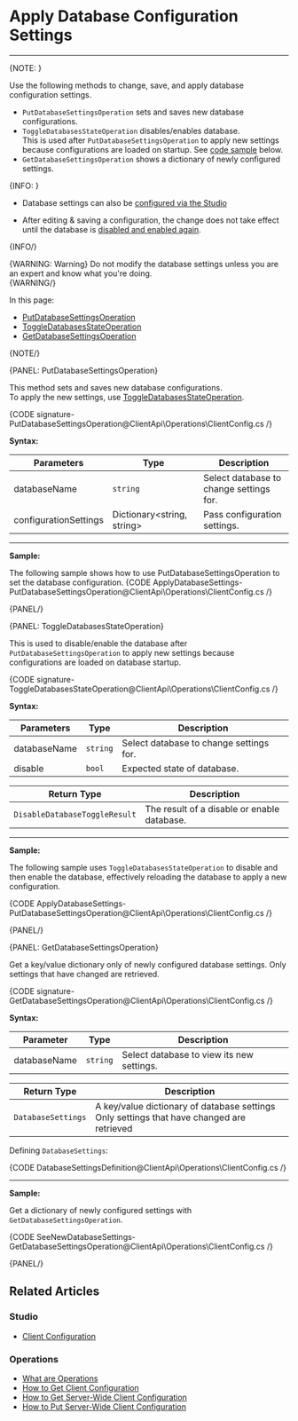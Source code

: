 # Apply Database Configuration Settings

---

{NOTE: }

Use the following methods to change, save, and apply database configuration settings. 

* `PutDatabaseSettingsOperation` sets and saves new database configurations.
* `ToggleDatabasesStateOperation` disables/enables database.  
  This is used after `PutDatabaseSettingsOperation` to apply new settings because configurations are loaded on startup. See [code sample](../../../../client-api/operations/maintenance/configuration/database-settings-operation#toggledatabasesstateoperation) below. 
* `GetDatabaseSettingsOperation` shows a dictionary of newly configured settings.

{INFO: }

* Database settings can also be [configured via the Studio](../../../../studio/database/settings/database-settings#database-settings)

* After editing & saving a configuration, the change does not take effect 
  until the database is [disabled and enabled again](../../../../client-api/operations/maintenance/configuration/database-settings-operation#toggledatabasesstateoperation).  

{INFO/}

{WARNING: Warning}
Do not modify the database settings unless you are an expert and know what you're doing.  
{WARNING/}

In this page:

  * [PutDatabaseSettingsOperation](../../../../client-api/operations/maintenance/configuration/database-settings-operation#putdatabasesettingsoperation)
  * [ToggleDatabasesStateOperation](../../../../client-api/operations/maintenance/configuration/database-settings-operation#toggledatabasesstateoperation)
  * [GetDatabaseSettingsOperation](../../../../client-api/operations/maintenance/configuration/database-settings-operation#getdatabasesettingsoperation)

{NOTE/}

{PANEL: PutDatabaseSettingsOperation}

This method sets and saves new database configurations.  
To apply the new settings, use [ToggleDatabasesStateOperation](../../../../client-api/operations/maintenance/configuration/database-settings-operation#toggledatabasesstateoperation).  

{CODE signature-PutDatabaseSettingsOperation@ClientApi\Operations\ClientConfig.cs /}

**Syntax:**

| Parameters | Type | Description |
| -------- | ---- | -------------------|
| databaseName | `string` | Select database to change settings for. |
| configurationSettings | Dictionary<string, string> | Pass configuration settings. |

---
**Sample:** 

The following sample shows how to use PutDatabaseSettingsOperation to set the database configuration. 
{CODE ApplyDatabaseSettings-PutDatabaseSettingsOperation@ClientApi\Operations\ClientConfig.cs /}


{PANEL/}

{PANEL: ToggleDatabasesStateOperation}

This is used to disable/enable the database after `PutDatabaseSettingsOperation` to apply new settings because configurations are loaded on database startup.

{CODE signature-ToggleDatabasesStateOperation@ClientApi\Operations\ClientConfig.cs /}

**Syntax:**

 | Parameters | Type | Description |
| -------- | ---- | -------------------|
| databaseName | `string` | Select database to change settings for. |
| disable | `bool` | Expected state of database. |

 | Return Type | Description |
 | ---- | -------------------|
 | `DisableDatabaseToggleResult` | The result of a disable or enable database. |

---
**Sample:** 

The following sample uses `ToggleDatabasesStateOperation` to disable and then enable the database, effectively reloading 
the database to apply a new configuration.  

{CODE ApplyDatabaseSettings-PutDatabaseSettingsOperation@ClientApi\Operations\ClientConfig.cs /}


{PANEL/}

{PANEL: GetDatabaseSettingsOperation}

Get a key/value dictionary only of newly configured database settings. Only settings that have changed are retrieved.

{CODE signature-GetDatabaseSettingsOperation@ClientApi\Operations\ClientConfig.cs /}

**Syntax:**

 | Parameter | Type | Description |
| -------- | ---- | -------------------|
| databaseName | `string` | Select database to view its new settings. |

  | Return Type | Description |
 | ---- | -------------------|
 | `DatabaseSettings` | A key/value dictionary of database settings <br> Only settings that have changed are retrieved |

Defining `DatabaseSettings`:

{CODE DatabaseSettingsDefinition@ClientApi\Operations\ClientConfig.cs /}

---
**Sample:** 

Get a dictionary of newly configured settings with `GetDatabaseSettingsOperation`.

{CODE SeeNewDatabaseSettings-GetDatabaseSettingsOperation@ClientApi\Operations\ClientConfig.cs /}


{PANEL/}



## Related Articles

### Studio

- [Client Configuration](../../../../studio/server/client-configuration)

### Operations

- [What are Operations](../../../../client-api/operations/what-are-operations)
- [How to Get Client Configuration](../../../../client-api/operations/maintenance/configuration/get-client-configuration)
- [How to Get Server-Wide Client Configuration](../../../../client-api/operations/server-wide/configuration/get-serverwide-client-configuration)
- [How to Put Server-Wide Client Configuration](../../../../client-api/operations/server-wide/configuration/put-serverwide-client-configuration)
